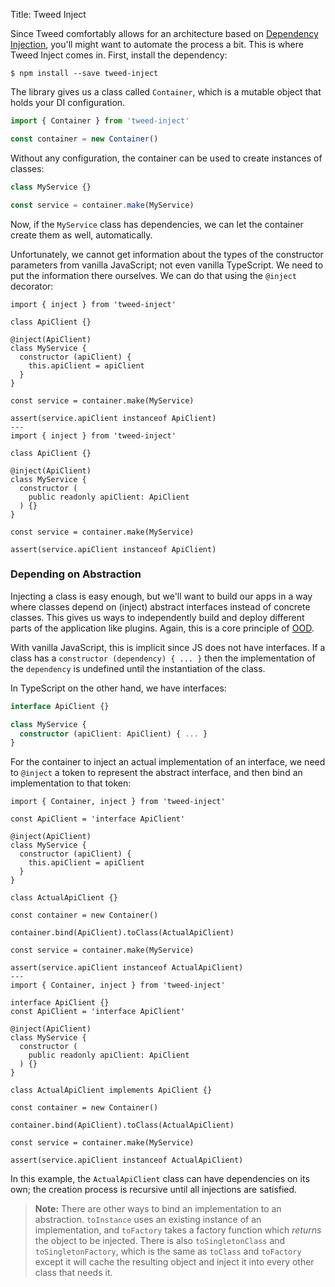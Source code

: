 Title: Tweed Inject

Since Tweed comfortably allows for an architecture based on
[Dependency Injection][dependency-injection], you'll might want to automate the process a
bit. This is where Tweed Inject comes in. First, install the dependency:

```shell
$ npm install --save tweed-inject
```

The library gives us a class called `Container`, which is a mutable object that holds your
DI configuration.

```javascript
import { Container } from 'tweed-inject'

const container = new Container()
```

Without any configuration, the container can be used to create instances of classes:

```javascript
class MyService {}

const service = container.make(MyService)
```

Now, if the `MyService` class has dependencies, we can let the container create them as
well, automatically.

Unfortunately, we cannot get information about the types of the constructor parameters
from vanilla JavaScript; not even vanilla TypeScript. We need to put the information there
ourselves. We can do that using the `@inject` decorator:

```tweed
import { inject } from 'tweed-inject'

class ApiClient {}

@inject(ApiClient)
class MyService {
  constructor (apiClient) {
    this.apiClient = apiClient
  }
}

const service = container.make(MyService)

assert(service.apiClient instanceof ApiClient)
---
import { inject } from 'tweed-inject'

class ApiClient {}

@inject(ApiClient)
class MyService {
  constructor (
    public readonly apiClient: ApiClient
  ) {}
}

const service = container.make(MyService)

assert(service.apiClient instanceof ApiClient)
```

### Depending on Abstraction
Injecting a class is easy enough, but we'll want to build our apps in a way where classes
depend on (inject) abstract interfaces instead of concrete classes. This gives us ways to
independently build and deploy different parts of the application like plugins. Again,
this is a core principle of [OOD][ood].

With vanilla JavaScript, this is implicit since JS does not have interfaces. If a class
has a `constructor (dependency) { ... }` then the implementation of the `dependency` is
undefined until the instantiation of the class.

In TypeScript on the other hand, we have interfaces:

```typescript
interface ApiClient {}

class MyService {
  constructor (apiClient: ApiClient) { ... }
}
```

For the container to inject an actual implementation of an interface, we need to
`@inject` a token to represent the abstract interface, and then bind an implementation to
that token:

```tweed
import { Container, inject } from 'tweed-inject'

const ApiClient = 'interface ApiClient'

@inject(ApiClient)
class MyService {
  constructor (apiClient) {
    this.apiClient = apiClient
  }
}

class ActualApiClient {}

const container = new Container()

container.bind(ApiClient).toClass(ActualApiClient)

const service = container.make(MyService)

assert(service.apiClient instanceof ActualApiClient)
---
import { Container, inject } from 'tweed-inject'

interface ApiClient {}
const ApiClient = 'interface ApiClient'

@inject(ApiClient)
class MyService {
  constructor (
    public readonly apiClient: ApiClient
  ) {}
}

class ActualApiClient implements ApiClient {}

const container = new Container()

container.bind(ApiClient).toClass(ActualApiClient)

const service = container.make(MyService)

assert(service.apiClient instanceof ActualApiClient)
```

In this example, the `ActualApiClient` class can have dependencies on its own; the
creation process is recursive until all injections are satisfied.

> **Note:** There are other ways to bind an implementation to an abstraction. `toInstance`
> uses an existing instance of an implementation, and `toFactory` takes a factory function
> which _returns_ the object to be injected. There is also `toSingletonClass` and
> `toSingletonFactory`, which is the same as `toClass` and `toFactory` except it will
> cache the resulting object and inject it into every other class that needs it.

[dependency-injection]: #/docs/patterns/dependency-injection "Dependency Injection"
[ood]: #/docs/philosophy/object-oriented-design "Object Oriented Design"
